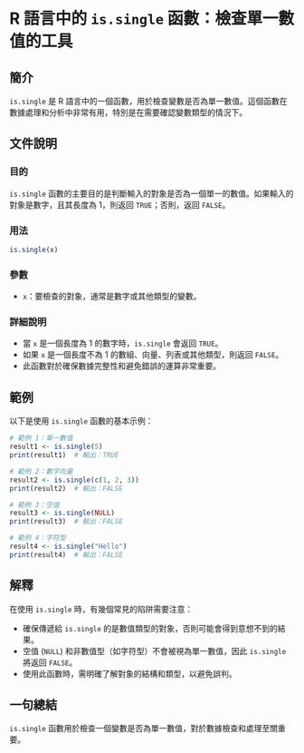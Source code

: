 <!--
Meta Description: # R 語言中的 `is.single` 函數：檢查單一數值的工具 ## 簡介 `is.single` 是 R 語言中的一個函數，用於檢查變數是否為單一數值。這個函數在數據處理和分析中非常有用，特別是在需要確認變數類型的情況下。 ## 文件說明 ### 目的 `is.single` 函數的主要目的是...
Meta Keywords: single, false, print, true, 則返回
-->

# R 語言中的 `is.single` 函數：檢查單一數值的工具

## 簡介
`is.single` 是 R 語言中的一個函數，用於檢查變數是否為單一數值。這個函數在數據處理和分析中非常有用，特別是在需要確認變數類型的情況下。

## 文件說明
### 目的
`is.single` 函數的主要目的是判斷輸入的對象是否為一個單一的數值。如果輸入的對象是數字，且其長度為 1，則返回 `TRUE`；否則，返回 `FALSE`。

### 用法
```R
is.single(x)
```

### 參數
- `x`：要檢查的對象，通常是數字或其他類型的變數。

### 詳細說明
- 當 `x` 是一個長度為 1 的數字時，`is.single` 會返回 `TRUE`。
- 如果 `x` 是一個長度不為 1 的數組、向量、列表或其他類型，則返回 `FALSE`。
- 此函數對於確保數據完整性和避免錯誤的運算非常重要。

## 範例
以下是使用 `is.single` 函數的基本示例：

```R
# 範例 1：單一數值
result1 <- is.single(5)
print(result1)  # 輸出：TRUE

# 範例 2：數字向量
result2 <- is.single(c(1, 2, 3))
print(result2)  # 輸出：FALSE

# 範例 3：空值
result3 <- is.single(NULL)
print(result3)  # 輸出：FALSE

# 範例 4：字符型
result4 <- is.single("Hello")
print(result4)  # 輸出：FALSE
```

## 解釋
在使用 `is.single` 時，有幾個常見的陷阱需要注意：
- 確保傳遞給 `is.single` 的是數值類型的對象，否則可能會得到意想不到的結果。
- 空值 (`NULL`) 和非數值型（如字符型）不會被視為單一數值，因此 `is.single` 將返回 `FALSE`。
- 使用此函數時，需明確了解對象的結構和類型，以避免誤判。

## 一句總結
`is.single` 函數用於檢查一個變數是否為單一數值，對於數據檢查和處理至關重要。